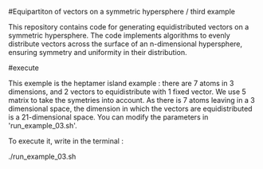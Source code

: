 #Equipartiton of vectors on a symmetric hypersphere / third example

This repository contains code for generating equidistributed vectors on a symmetric hypersphere. The code implements algorithms to evenly distribute vectors across the surface of an n-dimensional hypersphere, ensuring symmetry and uniformity in their distribution.

#execute

This exemple is the heptamer island example : there are 7 atoms in 3 dimensions, and 2 vectors to equidistribute with 1 fixed vector.
We use 5 matrix to take the symetries into account.
As there is 7 atoms leaving in a 3 dimensional space, the dimension in which the vectors are equidistributed is a 21-dimensional space.
You can modify the parameters in 'run_example_03.sh'.

To execute it, write in the terminal :

./run_example_03.sh

